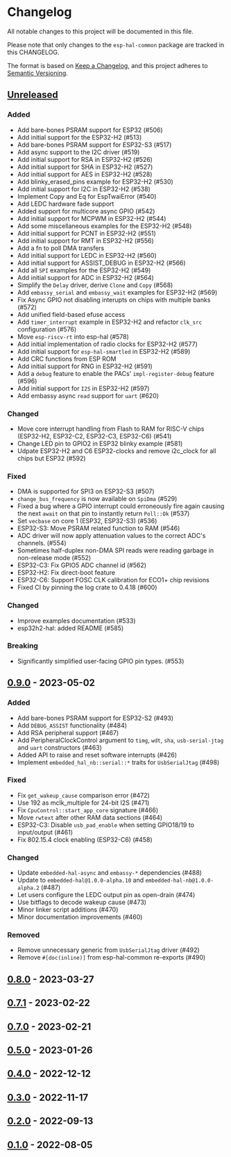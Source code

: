 # Changelog

All notable changes to this project will be documented in this file.

Please note that only changes to the `esp-hal-common` package are tracked in this CHANGELOG.

The format is based on [Keep a Changelog](https://keepachangelog.com/en/1.0.0/),
and this project adheres to [Semantic Versioning](https://semver.org/spec/v2.0.0.html).

## [Unreleased]

### Added

- Add bare-bones PSRAM support for ESP32 (#506)
- Add initial support for the ESP32-H2 (#513)
- Add bare-bones PSRAM support for ESP32-S3 (#517)
- Add async support to the I2C driver (#519)
- Add initial support for RSA in ESP32-H2 (#526)
- Add initial support for SHA in ESP32-H2 (#527)
- Add initial support for AES in ESP32-H2 (#528)
- Add blinky_erased_pins example for ESP32-H2 (#530)
- Add initial support for I2C in ESP32-H2 (#538)
- Implement Copy and Eq for EspTwaiError (#540)
- Add LEDC hardware fade support
- Added support for multicore async GPIO (#542)
- Add initial support for MCPWM in ESP32-H2 (#544)
- Add some miscellaneous examples for the ESP32-H2 (#548)
- Add initial support for PCNT in ESP32-H2 (#551)
- Add initial support for RMT in ESP32-H2 (#556)
- Add a fn to poll DMA transfers
- Add initial support for LEDC in ESP32-H2 (#560)
- Add initial support for ASSIST_DEBUG in ESP32-H2 (#566)
- Add all `SPI` examples for the ESP32-H2 (#549)
- Add initial support for ADC in ESP32-H2 (#564)
- Simplify the `Delay` driver, derive `Clone` and `Copy` (#568)
- Add `embassy_serial` and `embassy_wait` examples for ESP32-H2 (#569)
- Fix Async GPIO not disabling interupts on chips with multiple banks (#572)
- Add unified field-based efuse access
- Add `timer_interrupt` example in ESP32-H2 and refactor `clk_src` configuration (#576)
- Move `esp-riscv-rt` into esp-hal (#578)
- Add initial implementation of radio clocks for ESP32-H2 (#577)
- Add initial support for `esp-hal-smartled` in ESP32-H2 (#589)
- Add CRC functions from ESP ROM
- Add initial support for RNG in ESP32-H2 (#591)
- Add a `debug` feature to enable the PACs' `impl-register-debug` feature (#596)
- Add initial support for `I2S` in ESP32-H2 (#597)
- Add embassy async `read` support for `uart` (#620)

### Changed

- Move core interrupt handling from Flash to RAM for RISC-V chips (ESP32-H2, ESP32-C2, ESP32-C3, ESP32-C6) (#541)
- Change LED pin to GPIO2 in ESP32 blinky example (#581)
- Udpate ESP32-H2 and C6 ESP32-clocks and remove i2c_clock for all chips but ESP32 (#592)

### Fixed

- DMA is supported for SPI3 on ESP32-S3 (#507)
- `change_bus_frequency` is now available on `SpiDma` (#529)
- Fixed a bug where a GPIO interrupt could erroneously fire again causing the next `await` on that pin to instantly return `Poll::Ok` (#537)
- Set `vecbase` on core 1 (ESP32, ESP32-S3) (#536)
- ESP32-S3: Move PSRAM related function to RAM (#546)
- ADC driver will now apply attenuation values to the correct ADC's channels. (#554)
- Sometimes half-duplex non-DMA SPI reads were reading garbage in non-release mode (#552)
- ESP32-C3: Fix GPIO5 ADC channel id (#562)
- ESP32-H2: Fix direct-boot feature
- ESP32-C6: Support FOSC CLK calibration for ECO1+ chip revisions
- Fixed CI by pinning the log crate to 0.4.18 (#600)

### Changed

- Improve examples documentation (#533)
- esp32h2-hal: added README (#585)

### Breaking

- Significantly simplified user-facing GPIO pin types. (#553)

## [0.9.0] - 2023-05-02

### Added

- Add bare-bones PSRAM support for ESP32-S2 (#493)
- Add `DEBUG_ASSIST` functionality (#484)
- Add RSA peripheral support (#467)
- Add PeripheralClockControl argument to `timg`, `wdt`, `sha`, `usb-serial-jtag` and `uart` constructors (#463)
- Added API to raise and reset software interrupts (#426)
- Implement `embedded_hal_nb::serial::*` traits for `UsbSerialJtag` (#498)

### Fixed

- Fix `get_wakeup_cause` comparison error (#472)
- Use 192 as mclk_multiple for 24-bit I2S (#471)
- Fix `CpuControl::start_app_core` signature (#466)
- Move `rwtext` after other RAM data sections (#464)
- ESP32-C3: Disable `usb_pad_enable` when setting GPIO18/19 to input/output (#461)
- Fix 802.15.4 clock enabling (ESP32-C6) (#458)

### Changed

- Update `embedded-hal-async` and `embassy-*` dependencies (#488)
- Update to `embedded-hal@1.0.0-alpha.10` and `embedded-hal-nb@1.0.0-alpha.2` (#487)
- Let users configure the LEDC output pin as open-drain (#474)
- Use bitflags to decode wakeup cause (#473)
- Minor linker script additions (#470)
- Minor documentation improvements (#460)

### Removed

- Remove unnecessary generic from `UsbSerialJtag` driver (#492)
- Remove `#[doc(inline)]` from esp-hal-common re-exports (#490)

## [0.8.0] - 2023-03-27

## [0.7.1] - 2023-02-22

## [0.7.0] - 2023-02-21

## [0.5.0] - 2023-01-26

## [0.4.0] - 2022-12-12

## [0.3.0] - 2022-11-17

## [0.2.0] - 2022-09-13

## [0.1.0] - 2022-08-05

[unreleased]: https://github.com/esp-rs/esp-hal/compare/v0.9.0...HEAD
[0.9.0]: https://github.com/esp-rs/esp-hal/compare/v0.8.0...v0.9.0
[0.8.0]: https://github.com/esp-rs/esp-hal/compare/v0.7.1...v0.8.0
[0.7.1]: https://github.com/esp-rs/esp-hal/compare/v0.7.0...v0.7.1
[0.7.0]: https://github.com/esp-rs/esp-hal/compare/v0.5.0...v0.7.0
[0.5.0]: https://github.com/esp-rs/esp-hal/compare/v0.4.0...v0.5.0
[0.4.0]: https://github.com/esp-rs/esp-hal/compare/v0.3.0...v0.4.0
[0.3.0]: https://github.com/esp-rs/esp-hal/compare/v0.2.0...v0.3.0
[0.2.0]: https://github.com/esp-rs/esp-hal/compare/v0.1.0...v0.2.0
[0.1.0]: https://github.com/esp-rs/esp-hal/releases/tag/v0.1.0
